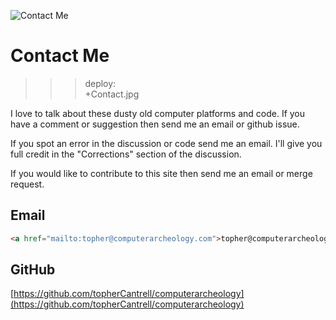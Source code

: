 ![Contact Me](Contact.jpg)

# Contact Me

>>> deploy:<br>
>>>   +Contact.jpg

I love to talk about these dusty old computer platforms and code. If you have a 
comment or suggestion then send me an email or github issue.

If you spot an error in the discussion or code send me an email. I'll give you
full credit in the "Corrections" section of the discussion.

If you would like to contribute to this site then send me an email or merge request.

## Email

```html
<a href="mailto:topher@computerarcheology.com">topher@computerarcheology.com</a>
```

## GitHub

[https://github.com/topherCantrell/computerarcheology](https://github.com/topherCantrell/computerarcheology)
